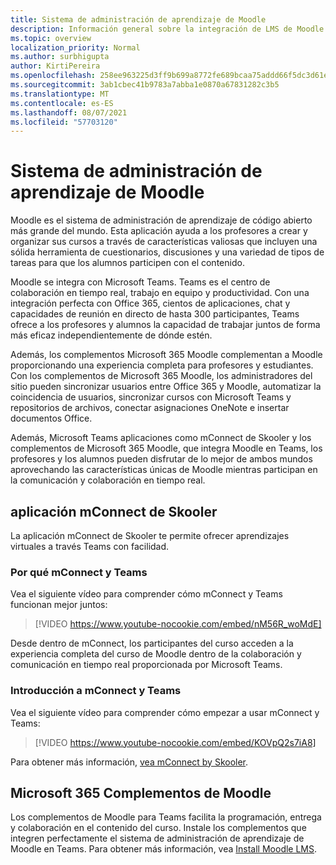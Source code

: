 ```yaml
---
title: Sistema de administración de aprendizaje de Moodle
description: Información general sobre la integración de LMS de Moodle con Teams
ms.topic: overview
localization_priority: Normal
ms.author: surbhigupta
author: KirtiPereira
ms.openlocfilehash: 258ee963225d3ff9b699a8772fe689bcaa75addd66f5dc3d61ec4b73dcefc746
ms.sourcegitcommit: 3ab1cbec41b9783a7abba1e0870a67831282c3b5
ms.translationtype: MT
ms.contentlocale: es-ES
ms.lasthandoff: 08/07/2021
ms.locfileid: "57703120"
---
```

# <a name="moodle-learning-management-system"></a>Sistema de administración de aprendizaje de Moodle

Moodle es el sistema de administración de aprendizaje de código abierto más grande del mundo. Esta aplicación ayuda a los profesores a crear y organizar sus cursos a través de características valiosas que incluyen una sólida herramienta de cuestionarios, discusiones y una variedad de tipos de tareas para que los alumnos participen con el contenido.  
 
Moodle se integra con Microsoft Teams. Teams es el centro de colaboración en tiempo real, trabajo en equipo y productividad. Con una integración perfecta con Office 365, cientos de aplicaciones, chat y capacidades de reunión en directo de hasta 300 participantes, Teams ofrece a los profesores y alumnos la capacidad de trabajar juntos de forma más eficaz independientemente de dónde estén. 
 
Además, los complementos Microsoft 365 Moodle complementan a Moodle proporcionando una experiencia completa para profesores y estudiantes. Con los complementos de Microsoft 365 Moodle, los administradores del sitio pueden sincronizar usuarios entre Office 365 y Moodle, automatizar la coincidencia de usuarios, sincronizar cursos con Microsoft Teams y repositorios de archivos, conectar asignaciones OneNote e insertar documentos Office.  
 
Además, Microsoft Teams aplicaciones como mConnect de Skooler y los complementos de Microsoft 365 Moodle, que integra Moodle en Teams, los profesores y los alumnos pueden disfrutar de lo mejor de ambos mundos aprovechando las características únicas de Moodle mientras participan en la comunicación y colaboración en tiempo real.

## <a name="mconnect-app-by-skooler"></a>aplicación mConnect de Skooler

La aplicación mConnect de Skooler te permite ofrecer aprendizajes virtuales a través Teams con facilidad.

### <a name="why-mconnect-and-teams"></a>Por qué mConnect y Teams

Vea el siguiente vídeo para comprender cómo mConnect y Teams funcionan mejor juntos:

> [!VIDEO https://www.youtube-nocookie.com/embed/nM56R_woMdE]

Desde dentro de mConnect, los participantes del curso acceden a la experiencia completa del curso de Moodle dentro de la colaboración y comunicación en tiempo real proporcionada por Microsoft Teams.

### <a name="get-started-with-mconnect-and-teams"></a>Introducción a mConnect y Teams

Vea el siguiente vídeo para comprender cómo empezar a usar mConnect y Teams:

> [!VIDEO https://www.youtube-nocookie.com/embed/KOVpQ2s7iA8]

Para obtener más información, [vea mConnect by Skooler](https://skooler.com/mconnect/how-to/).

## <a name="microsoft-365-moodle-plugins"></a>Microsoft 365 Complementos de Moodle

Los complementos de Moodle para Teams facilita la programación, entrega y colaboración en el contenido del curso. Instale los complementos que integren perfectamente el sistema de administración de aprendizaje de Moodle en Teams. Para obtener más información, vea [Install Moodle LMS](moodleInstructions.md).

